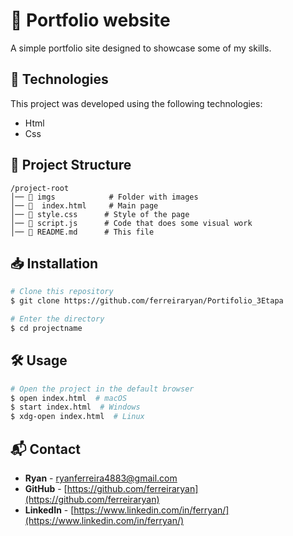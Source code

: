 # 📌 Portfolio website

A simple portfolio site designed to showcase some of my skills. 

## 🚀 Technologies

This project was developed using the following technologies:

- Html
- Css

## 📂 Project Structure

```
/project-root
│── 📁 imgs            # Folder with images
│── 📄  index.html     # Main page
│── 🎨 style.css      # Style of the page
│── 📜 script.js      # Code that does some visual work
│── 📄 README.md      # This file
```

## 📥 Installation

```sh
# Clone this repository
$ git clone https://github.com/ferreiraryan/Portifolio_3Etapa

# Enter the directory
$ cd projectname

```

## 🛠️ Usage

```sh
# Open the project in the default browser
$ open index.html  # macOS
$ start index.html  # Windows
$ xdg-open index.html  # Linux
```

## 📬 Contact

- **Ryan** - [ryanferreira4883@gmail.com](mailto:ryanferreira4883@gmail.com)
- **GitHub** - [https://github.com/ferreiraryan](https://github.com/ferreiraryan)
- **LinkedIn** - [https://www.linkedin.com/in/ferryan/](https://www.linkedin.com/in/ferryan/)


